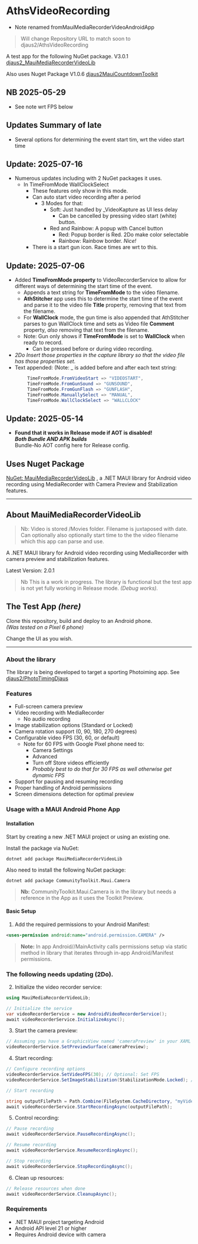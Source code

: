 ﻿# AthsVideoRecording  
- Note renamed fromMauiMediaRecorderVideoAndroidApp
> Will change Repository URL to match soon to djaus2/AthsVideoRecording

A test app for the following NuGet package. V3.0.1
[djaus2_MauiMediaRecorderVideoLib](https://www.nuget.org/packages/djaus2_MauiMediaRecorderVideoLib/)

Also uses Nuget Package V1.0.6 [djaus2MauiCountdownToolkit](https://www.nuget.org/packages/djaus2MauiCountdownToolkit/)

## NB 2025-05-29
- See note wrt FPS below

## Updates Summary of late
- Several options for determining the event start tim, wrt the video start time

## Update: 2025-07-16
- Numerous updates including with 2 NuGet packages it uses.
  - In TimeFromMode WallClockSelect
    - These features only show in this mode.
    - Can auto start video recording after a period
      - 3 Modes for that:
        - Soft: Just handled by _VideoKapture as UI less delay
          - Can be cancelled by pressing video start (white) button.
        - Red and Rainbow:  A popup with Cancel button
          - Red: Popup border is Red. 2Do make color selectable
          - Rainbow: Rainbow border. _Nice!_
     - There is a start gun icon. Race times are wrt to this.

## Update: 2025-07-06
- Added **TimeFromMode property** to VideoRecorderService to allow for different ways of determining the start time of the event.
  - Appends a text string for **TimeFromMode** to the video filename.
  - **AthStitcher** app uses this to determine the start time of the event and parse it to the video file **Title** property, removing that text from the filename.
  - For **WallClock** mode, the gun time is also appended that AthStitcher parses to gun WallClock time and sets as Video file **Comment** property, _also_ removing that text from the filename.
  - Note: Gun only shows if **TimeFromMode** is set to **WallClock** when ready to record. 
    - Can be pressed before or during video recording.
- _2Do Insert those properties in the capture library so that the video file has those properties set._
- Text appended: (Note: _ is added before and after each text string:
```cs
        TimeFromMode.FromVideoStart => "VIDEOSTART",
        TimeFromMode.FromGunSound => "GUNSOUND",
        TimeFromMode.FromGunFlash => "GUNFLASH",
        TimeFromMode.ManuallySelect => "MANUAL",
        TimeFromMode.WallClockSelect => "WALLCLOCK"
```

## Update: 2025-05-14

- **Found that it works in Release mode if AOT is disabled!  
_Both Bundle AND APK builds_**  
Bundle-No AOT config here for Release config.

## Uses Nuget Package
[NuGet: MauiMediaRecorderVideoLib](https://www.nuget.org/packages/djaus2_MauiMediaRecorderVideoLib)
, a .NET MAUI library for Android video recording using MediaRecorder with Camera Preview and Stabilization features.

---

## About MauiMediaRecorderVideoLib

> Nb: Video is stored /Movies folder. Filename is juxtaposed with date. Can optionally also optionally 
start time to the the video filename which this app can parse and use.

A .NET MAUI library for Android video recording using MediaRecorder with camera preview and stabilization features.

Latest Version: 2.0.1

> Nb This is a work in progress. The library is functional but the test app is not yet fully working in Release mode. _(Debug works)._

## The Test App  _(here)_

Clone this repository, build and deploy to an Android phone.  
_(Was tested on a Pixel 6 phone)_

Change the UI as you wish.

---

### About the library
The library is being developed to target a sporting Photoiming app. See [djaus2/PhotoTimingDjaus](https://github.com/djaus2/PhotoTimingDjaus)

### Features

- Full-screen camera preview
- Video recording with MediaRecorder
  - No audio recording
- Image stabilization options (Standard or Locked)
- Camera rotation support (0, 90, 180, 270 degrees)
- Configurable video FPS (30, 60, or default)
   - Note for 60 FPS with Google Pixel phone need to:
      - Camera Settings
      - Advanced
      - Turn off Store videos efficiently
      - _Probably best to do that for 30 FPS as well otherwise get dynamic FPS_
- Support for pausing and resuming recording
- Proper handling of Android permissions
- Screen dimensions detection for optimal preview

### Usage with a MAUI Android Phone App

#### Installation

Start by creating a new .NET MAUI project or using an existing one.

Install the package via NuGet:

```shell
dotnet add package MauiMediaRecorderVideoLib
```

Also need to install the following NuGet package:

```shell
dotnet add package CommunityToolkit.Maui.Camera
```

> **Nb:** CommunityToolkit.Maui.Camera is in the library but needs a reference in 
the App as it uses the Toolkit Preview.


#### Basic Setup

 
 1. Add the required permissions to your Android Manifest:  


```xml
<uses-permission android:name="android.permission.CAMERA" />
```

> **Note:** In app Android//MainActivity calls permissions setup via static 
method in library that iterates through in-app Android/Manifest permissions.

### The following needs updating (2Do).

  2. Initialize the video recorder service:

  ```csharp
  using MauiMediaRecorderVideoLib;

// Initialize the service
var videoRecorderService = new AndroidVideoRecorderService();
await videoRecorderService.InitializeAsync();
```

 3. Start the camera preview:
```csharp
// Assuming you have a GraphicsView named 'cameraPreview' in your XAML
videoRecorderService.SetPreviewSurface(cameraPreview);
```

 4. Start recording:

```csharp
// Configure recording options
videoRecorderService.SetVideoFPS(30); // Optional: Set FPS
videoRecorderService.SetImageStabilization(StabilizationMode.Locked); // Optional: Set stabilization

// Start recording

string outputFilePath = Path.Combine(FileSystem.CacheDirectory, "myVideo.mp4");
await videoRecorderService.StartRecordingAsync(outputFilePath);
```
 5. Control recording:
```csharp
// Pause recording
await videoRecorderService.PauseRecordingAsync();

// Resume recording
await videoRecorderService.ResumeRecordingAsync();

// Stop recording
await videoRecorderService.StopRecordingAsync();
```
 6. Clean up resources:
 ```csharp
 // Release resources when done
await videoRecorderService.CleanupAsync();
```

### Requirements

- .NET MAUI project targeting Android
- Android API level 21 or higher
- Requires Android device with camera

